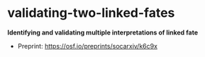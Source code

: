 # validating-two-linked-fates

**Identifying and validating multiple interpretations of linked fate**

- Preprint: https://osf.io/preprints/socarxiv/k6c9x
